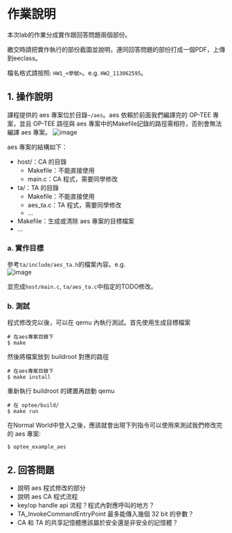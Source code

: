 # 作業說明

本次lab的作業分成實作跟回答問題兩個部份。

繳交時請把實作執行的部份截圖並說明，連同回答問題的部份打成一個PDF，上傳到eeclass。

檔名格式請按照: `HW1_<學號>`。e.g. `HW2_113062595`。

## 1. 操作說明

課程提供的 aes 專案位於目錄`~/aes`。aes 依賴於前面我們編譯完的 OP-TEE 專案，並且 OP-TEE 路徑與 aes 專案中的Makefile記錄的路徑需相符，否則會無法編譯 aes 專案。
<img alt="image" src="https://github.com/user-attachments/assets/bb05310f-178e-4ff0-bbf5-d32b41fcebe4" />

aes 專案的結構如下：

- host/：CA 的目錄
    - Makefile：不能直接使用
    - main.c：CA 程式，需要同學修改
- ta/：TA 的目錄
    - Makefile：不能直接使用
    - aes_ta.c：TA 程式，需要同學修改
    - ...
- Makefile：生成或清除 aes 專案的目標檔案
- ...

### a. 實作目標
參考`ta/include/aes_ta.h`的檔案內容。e.g.  
<img alt="image" src="https://github.com/user-attachments/assets/b3070c56-31d8-4fea-bcce-e54cfdee0ba3" />

並完成`host/main.c`, `ta/aes_ta.c`中指定的TODO修改。

### b. 測試
程式修改完以後，可以在 qemu 內執行測試。首先使用生成目標檔案
```shell
# 在aes專案目錄下
$ make
```

然後將檔案放到 buildroot 對應的路徑

```shell
# 在aes專案目錄下
$ make install
```

重新執行 buildroot 的建置再啟動 qemu

```shell
# 在 optee/build/
$ make run
```

在Normal World中登入之後，應該就會出現下列指令可以使用來測試我們修改完的 aes 專案:
```shell
$ optee_example_aes
```

## 2. 回答問題
- 說明 aes 程式修改的部分
- 說明 aes CA 程式流程
- key/op handle api 流程？程式內對應呼叫的地方？
- TA_InvokeCommandEntryPoint 最多能傳入幾個 32 bit 的參數？
- CA 和 TA 的共享記憶體應該屬於安全還是非安全的記憶體？
